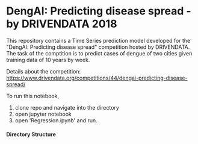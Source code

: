 # DengAI: Predicting disease spread - by DRIVENDATA 2018
This repository contains a Time Series prediction model developed for the "DengAI: Predicting disease spread" competition hosted by DRIVENDATA. The task of the comptition is to predict cases of dengue of two cities given training data of 10 years by week.

Details about the competition: https://www.drivendata.org/competitions/44/dengai-predicting-disease-spread/

To run this notebook,
1. clone repo and navigate into the directory
2. open jupyter notebook
3. open 'Regression.ipynb' and run. 

#### Directory Structure
